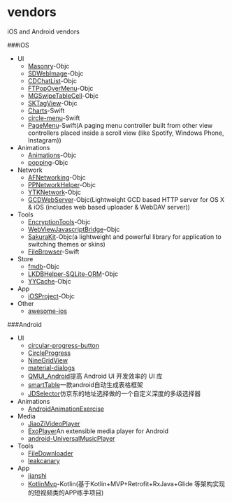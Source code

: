 # vendors
iOS and Android vendors

###iOS
- UI
	* [Masonry](https://github.com/SnapKit/Masonry)-Objc
	* [SDWebImage](https://github.com/rs/SDWebImage)-Objc
	* [CDChatList](https://github.com/chdo002/CDChatList)-Objc
	* [FTPopOverMenu](https://github.com/liufengting/FTPopOverMenu)-Objc
	* [MGSwipeTableCell](https://github.com/MortimerGoro/MGSwipeTableCell)-Objc
	* [SKTagView](https://github.com/zsk425/SKTagView)-Objc
	* [Charts](https://github.com/danielgindi/Charts)-Swift
	* [circle-menu](https://github.com/Ramotion/circle-menu)-Swift
	* [PageMenu](https://github.com/PageMenu/PageMenu)-Swift(A paging menu controller built from other view controllers placed inside a scroll view (like Spotify, Windows Phone, Instagram))
- Animations
	* [Animations](https://github.com/YouXianMing/Animations)-Objc
	* [popping](https://github.com/schneiderandre/popping)-Objc
- Network
	* [AFNetworking](https://github.com/AFNetworking/AFNetworking)-Objc
	* [PPNetworkHelper](https://github.com/jkpang/PPNetworkHelper)-Objc
	* [YTKNetwork](https://github.com/yuantiku/YTKNetwork)-Objc
	* [GCDWebServer](https://github.com/swisspol/GCDWebServer)-Objc(Lightweight GCD based HTTP server for OS X & iOS (includes web based uploader & WebDAV server))
- Tools
	* [EncryptionTools](https://github.com/mddios/EncryptionTools)-Objc
	* [WebViewJavascriptBridge](https://github.com/marcuswestin/WebViewJavascriptBridge)-Objc
	* [SakuraKit](https://github.com/tingxins/SakuraKit)-Objc(a lightweight and powerful library for application to switching themes or skins)
	* [FileBrowser](https://github.com/marmelroy/FileBrowser)-Swift
- Store
	* [fmdb](https://github.com/ccgus/fmdb)-Objc
	* [LKDBHelper-SQLite-ORM](https://github.com/li6185377/LKDBHelper-SQLite-ORM)-Objc
	* [YYCache](https://github.com/ibireme/YYCache)-Objc
- App
	* [iOSProject](https://github.com/NJHu/iOSProject)-Objc
- Other
  * [awesome-ios](https://github.com/vsouza/awesome-ios)

###Android
- UI
	* [circular-progress-button](https://github.com/dmytrodanylyk/circular-progress-button)
	* [CircleProgress](https://github.com/lzyzsd/CircleProgress)
	* [NineGridView](https://github.com/jeasonlzy/NineGridView)
	* [material-dialogs](https://github.com/afollestad/material-dialogs)
	* [QMUI_Android](https://github.com/QMUI/QMUI_Android)提高 Android UI 开发效率的 UI 库
	* [smartTable](https://github.com/huangyanbin/smartTable)一款android自动生成表格框架
	* [JDSelector](https://github.com/dunwen/JDSelector)仿京东的地址选择做的一个自定义深度的多级选择器
- Animations
	* [AndroidAnimationExercise](https://github.com/REBOOTERS/AndroidAnimationExercise)
- Media
	* [JiaoZiVideoPlayer](https://github.com/lipangit/JiaoZiVideoPlayer)
	* [ExoPlayer](https://github.com/google/ExoPlayer)An extensible media player for Android
	* [android-UniversalMusicPlayer](https://github.com/googlesamples/android-UniversalMusicPlayer)
- Tools
	* [FileDownloader](https://github.com/lingochamp/FileDownloader)
	* [leakcanary](https://github.com/square/leakcanary)
- App
	* [jianshi](https://github.com/wingjay/jianshi) 
	* [KotlinMvp](https://github.com/git-xuhao/KotlinMvp)-Kotlin(基于Kotlin+MVP+Retrofit+RxJava+Glide 等架构实现的短视频类的APP练手项目)
